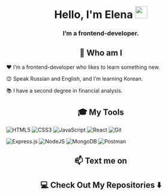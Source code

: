 
<h1 align="center">Hello, I'm Elena
<img src="https://github.com/blackcater/blackcater/raw/main/images/Hi.gif" height="32"/></h1>
<h3 align="center">I’m a frontend-developer.</h3>


<h2 align="center">💬 Who am I</h2>
❤️ I’m a frontend-developer who likes to learn something new.

😊 Speak Russian and English, and I’m learning Korean.

📚 I have a second degree in financial analysis.


<h2 align="center">🎓 My Tools</h2>

![HTML5](https://img.shields.io/badge/html5-%23E34F26.svg?style=for-the-badge&logo=html5&logoColor=white)   ![CSS3](https://img.shields.io/badge/css3-%231572B6.svg?style=for-the-badge&logo=css3&logoColor=white)   ![JavaScript](https://img.shields.io/badge/javascript-%23323330.svg?style=for-the-badge&logo=javascript&logoColor=%23F7DF1E)   ![React](https://img.shields.io/badge/react-%2320232a.svg?style=for-the-badge&logo=react&logoColor=%2361DAFB)   ![Git](https://img.shields.io/badge/git-%23F05033.svg?style=for-the-badge&logo=git&logoColor=white)

![Express.js](https://img.shields.io/badge/express.js-%23404d59.svg?style=for-the-badge&logo=express&logoColor=%2361DAFB) ![NodeJS](https://img.shields.io/badge/node.js-6DA55F?style=for-the-badge&logo=node.js&logoColor=white) ![MongoDB](https://img.shields.io/badge/MongoDB-%234ea94b.svg?style=for-the-badge&logo=mongodb&logoColor=white) ![Postman](https://img.shields.io/badge/Postman-FF6C37?style=for-the-badge&logo=postman&logoColor=white)



<h2 align="center">📫 Text me on</h2>


<h2 align="center">💻 Check Out My Repositories ⬇️</h2>





<!--
**ElenaUstimenko/ElenaUstimenko** is a ✨ _special_ ✨ repository because its `README.md` (this file) appears on your GitHub profile.

Here are some ideas to get you started:

- 🔭 I’m currently working on ...
- 🌱 I’m currently learning ...
- 👯 I’m looking to collaborate on ...
- 🤔 I’m looking for help with ...
- 💬 Ask me about ...
- 📫 How to reach me: ...
- 😄 Pronouns: ...
- ⚡ Fun fact: ...
-->
